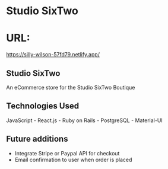 # Studio SixTwo

# URL: 

https://silly-wilson-57fd79.netlify.app/
## Studio SixTwo
An eCommerce store for the Studio SixTwo Boutique

## Technologies Used
JavaScript - 
React.js - 
Ruby on Rails - 
PostgreSQL - 
Material-UI


## Future additions
- Integrate Stripe or Paypal API for checkout
- Email confirmation to user when order is placed
